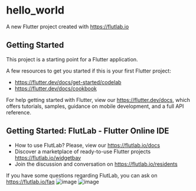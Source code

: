 # hello_world

A new Flutter project created with https://flutlab.io

## Getting Started

This project is a starting point for a Flutter application.

A few resources to get you started if this is your first Flutter project:

- https://flutter.dev/docs/get-started/codelab
- https://flutter.dev/docs/cookbook

For help getting started with Flutter, view our
https://flutter.dev/docs, which offers tutorials,
samples, guidance on mobile development, and a full API reference.

## Getting Started: FlutLab - Flutter Online IDE

- How to use FlutLab? Please, view our https://flutlab.io/docs
- Discover a marketplace of ready-to-use Flutter projects https://flutlab.io/widgetbay
- Join the discussion and conversation on https://flutlab.io/residents

If you have some questions regarding FlutLab, you can ask on https://flutlab.io/faq
![image](https://github.com/jctorres10/act4-0450/assets/143548160/42bb19e2-3328-4440-a5fa-cad4413af670)
![image](https://github.com/jctorres10/act4-0450/assets/143548160/fface028-6b64-469c-8a3a-6d7f92f2b764)
